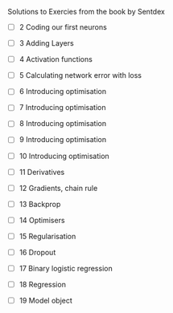 Solutions to Exercies from the book by Sentdex

- [ ] 2 Coding our first neurons
- [ ] 3 Adding Layers 
- [ ] 4 Activation functions 
- [ ] 5 Calculating network error with loss 
- [ ] 6 Introducing optimisation 
- [ ] 7 Introducing optimisation 
- [ ] 8 Introducing optimisation 
- [ ] 9 Introducing optimisation 
- [ ] 10 Introducing optimisation 
- [ ] 11 Derivatives 
- [ ] 12 Gradients, chain rule 
- [ ] 13 Backprop 
- [ ] 14 Optimisers 
- [ ] 15 Regularisation
- [ ] 16 Dropout 
- [ ] 17 Binary logistic regression
- [ ] 18 Regression
- [ ] 19 Model object


